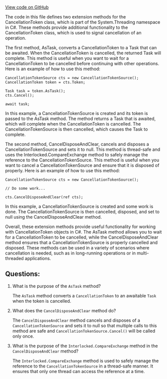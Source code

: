 [View code on GitHub](https://github.com/NethermindEth/nethermind/src/Nethermind/Nethermind.Core/Extensions/CancellationTokenExtensions.cs)

The code in this file defines two extension methods for the CancellationToken class, which is part of the System.Threading namespace in C#. These methods provide additional functionality to the CancellationToken class, which is used to signal cancellation of an operation.

The first method, AsTask, converts a CancellationToken to a Task that can be awaited. When the CancellationToken is cancelled, the returned Task will complete. This method is useful when you want to wait for a CancellationToken to be cancelled before continuing with other operations. Here is an example of how to use this method:

```
CancellationTokenSource cts = new CancellationTokenSource();
CancellationToken token = cts.Token;

Task task = token.AsTask();
cts.Cancel();

await task;
```

In this example, a CancellationTokenSource is created and its token is passed to the AsTask method. The method returns a Task that is awaited, which will complete when the CancellationToken is cancelled. The CancellationTokenSource is then cancelled, which causes the Task to complete.

The second method, CancelDisposeAndClear, cancels and disposes a CancellationTokenSource and sets it to null. This method is thread-safe and uses the Interlocked.CompareExchange method to safely manage the reference to the CancellationTokenSource. This method is useful when you want to cancel a CancellationTokenSource and ensure that it is disposed of properly. Here is an example of how to use this method:

```
CancellationTokenSource cts = new CancellationTokenSource();

// Do some work...

cts.CancelDisposeAndClear(ref cts);
```

In this example, a CancellationTokenSource is created and some work is done. The CancellationTokenSource is then cancelled, disposed, and set to null using the CancelDisposeAndClear method.

Overall, these extension methods provide useful functionality for working with CancellationToken objects in C#. The AsTask method allows you to wait for a CancellationToken to be cancelled, while the CancelDisposeAndClear method ensures that a CancellationTokenSource is properly cancelled and disposed. These methods can be used in a variety of scenarios where cancellation is needed, such as in long-running operations or in multi-threaded applications.
## Questions: 
 1. What is the purpose of the `AsTask` method?
    
    The `AsTask` method converts a `CancellationToken` to an awaitable `Task` when the token is cancelled.

2. What does the `CancelDisposeAndClear` method do?
    
    The `CancelDisposeAndClear` method cancels and disposes of a `CancellationTokenSource` and sets it to null so that multiple calls to this method are safe and `CancellationTokenSource.Cancel()` will be called only once.

3. What is the purpose of the `Interlocked.CompareExchange` method in the `CancelDisposeAndClear` method?
    
    The `Interlocked.CompareExchange` method is used to safely manage the reference to the `CancellationTokenSource` in a thread-safe manner. It ensures that only one thread can access the reference at a time.